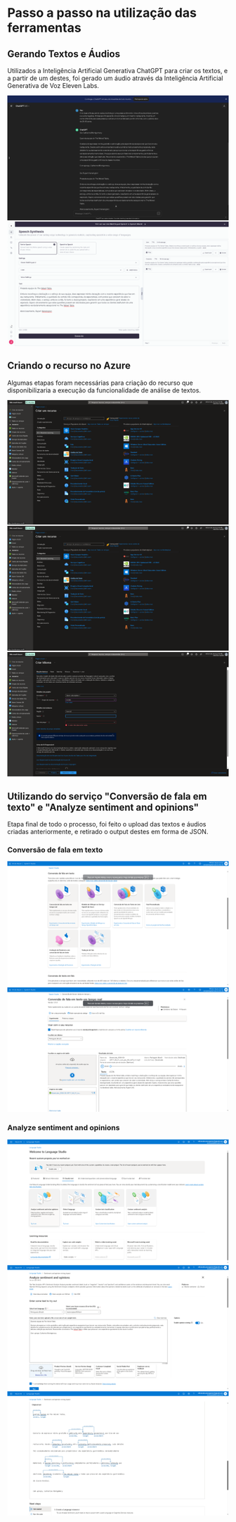 # Passo a passo na utilização das ferramentas

## Gerando Textos e Áudios

Utilizados a Inteligência Artificial Generativa ChatGPT para criar os textos, e a partir de um destes, foi gerado um áudio através da Inteligência Artificial Generativa de Voz Eleven Labs.

![ChatGPT](assets/criar-textos.png)
![Eleven Labs](assets/speech-to-text-1.png)

## Criando o recurso no Azure

Algumas etapas foram necessárias para criação do recurso que disponibilizaria a execução da funcionalidade de análise de textos.

![Escolher recurso](assets/etapa-analyze-sentiment-1.png)
![Eleven Labs](assets/etapa-analyze-sentiment-1.png)
![Criar recurso](assets/etapa-analyze-sentiment-2.png)

## Utilizando do serviço "Conversão de fala em texto" e "Analyze sentiment and opinions"

Etapa final de todo o processo, foi feito o upload das textos e áudios criadas anteriormente, e retirado o output destes em forma de JSON.

### Conversão de fala em texto 

![Escolher feature de áudio](assets/speech-to-text-2.png)
![Utilização da feature de áudio](assets/speech-to-text-3.png)

### Analyze sentiment and opinions

![Escolher feature de análise](assets/analyze-sentiment-1.png)
![Utilização da feature de análise](assets/analyze-sentiment-2.png)
![Resultado da feature de análise](assets/analyze-sentiment-3.png)


